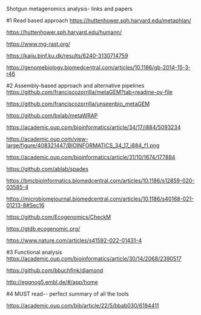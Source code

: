 Shotgun metagenomics analysis- links and papers

#1 Read based approach
https://huttenhower.sph.harvard.edu/metaphlan/

https://huttenhower.sph.harvard.edu/humann/

https://www.mg-rast.org/

https://kaiju.binf.ku.dk/results/6240-3130714759

https://genomebiology.biomedcentral.com/articles/10.1186/gb-2014-15-3-r46


#2 Assembly-based approach and alternative pipelines
https://github.com/franciscozorrilla/metaGEM?tab=readme-ov-file

https://github.com/franciscozorrilla/unseenbio_metaGEM

https://github.com/bxlab/metaWRAP

https://academic.oup.com/bioinformatics/article/34/17/i884/5093234

https://academic.oup.com/view-large/figure/408321447/BIOINFORMATICS_34_17_i884_f1.png

https://academic.oup.com/bioinformatics/article/31/10/1674/177884

https://github.com/ablab/spades

https://bmcbioinformatics.biomedcentral.com/articles/10.1186/s12859-020-03585-4

https://microbiomejournal.biomedcentral.com/articles/10.1186/s40168-021-01213-8#Sec16

https://github.com/Ecogenomics/CheckM

https://gtdb.ecogenomic.org/

https://www.nature.com/articles/s41592-022-01431-4


#3 Functional analysis
https://academic.oup.com/bioinformatics/article/30/14/2068/2390517

https://github.com/bbuchfink/diamond

http://eggnog5.embl.de/#/app/home

#4 MUST read-- perfect summary of all the tools 

https://academic.oup.com/bib/article/22/5/bbab030/6184411
